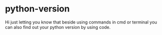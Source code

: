 # python-version
Hi just letting you know that beside using commands in cmd or terminal you can also find out your python version by using code.
